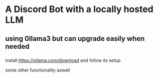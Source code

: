 # A Discord Bot with a locally hosted LLM
## using 0llama3 but can upgrade easily when needed

###
install
https://ollama.com/download
and follow its setup

some other functionality aswell
